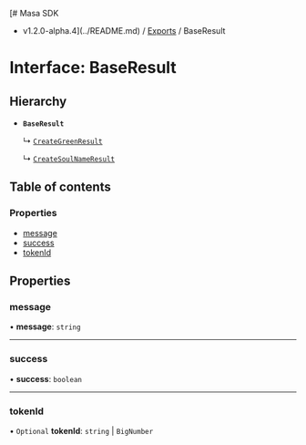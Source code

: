 [# Masa SDK
 - v1.2.0-alpha.4](../README.md) / [Exports](../modules.md) / BaseResult

# Interface: BaseResult

## Hierarchy

- **`BaseResult`**

  ↳ [`CreateGreenResult`](CreateGreenResult.md)

  ↳ [`CreateSoulNameResult`](CreateSoulNameResult.md)

## Table of contents

### Properties

- [message](BaseResult.md#message)
- [success](BaseResult.md#success)
- [tokenId](BaseResult.md#tokenid)

## Properties

### message

• **message**: `string`

___

### success

• **success**: `boolean`

___

### tokenId

• `Optional` **tokenId**: `string` \| `BigNumber`
